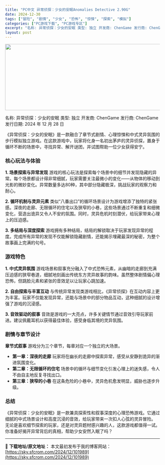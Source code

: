 ```yaml
---
title: "PC中文 异常侦探：少女的安眠Anomalies Detective 2.90G"
date: 2024-12-30
tags: ["冒险", "剧情", "少女", "恐怖", "惊悚", "探索", "模拟"]
categories: ["PC游戏下载", "PC游戏专区"]
excerpt: "名称: 异常侦探：少女的安眠 类型: 独立 开发商: ChenGame 发行商: ChenGame 发行日期: 2024 年 12 月 28 日 《异常侦探：少女的安眠》是一款融合了章节式剧情、心理惊悚和中式灵异氛围的步行模拟独立游戏。在这款游戏中，玩家将化身一名初出茅庐的灵异侦探，置身于循环不断的&hellip;"
layout: post
---
```


<img class="aligncenter size-full wp-image-101990" src="https://sky.sfcrom.com/wp-content/uploads/2024/12/2024123003181853.webp" alt="" width="660" height="215" />

名称: 异常侦探：少女的安眠
类型: 独立
开发商: ChenGame
发行商: ChenGame
发行日期: 2024 年 12 月 28 日

《异常侦探：少女的安眠》是一款融合了章节式剧情、心理惊悚和中式灵异氛围的步行模拟独立游戏。在这款游戏中，玩家将化身一名初出茅庐的灵异侦探，置身于循环不断的场景中，寻找异常、解开谜团，并试图帮助一位少女获得安宁。
<h3><strong>核心玩法与体验</strong></h3>
<strong>1. 场景探索与异常发现</strong>
游戏的核心玩法是探索每个场景中的细节并发现隐藏的异常。每个场景都设计得非常细腻，玩家需要关注最微小的变化——从物体的移动到光影的微妙变化。异常数量多达80种，其中部分隐藏极深，挑战玩家的观察力和耐心。

<strong>2. 循环机制与灵异元素</strong>
类似“八番出口”的循环场景设计为游戏增添了独特的紧张感。深夜的走廊、无限循环的住宅以及狭窄的小巷，这些场景通过不断重复和细微变化，营造出诡异又令人不安的氛围。同时，灵异危机时刻潜伏，给玩家带来心理上的压迫感。

<strong>3. 多结局与深度探索</strong>
游戏拥有多种结局，结局的解锁取决于玩家发现异常的程度。完成所有异常的发现不仅能解锁隐藏剧情，还能揭示埋藏最深的秘密，为整个故事画上完满的句号。
<h3><strong>游戏特色</strong></h3>
<strong>1. 中式灵异氛围</strong>
游戏场景和叙事充分融入了中式恐怖元素，从幽暗的走廊到充满压迫感的狭窄巷道，细腻地刻画出传统东方灵异故事的韵味。虽然整体剧情偏心理恐怖，但跳脸元素和紧张的音效足以让玩家心跳加速。

<strong>2. 自由探索与丰富互动</strong>
与传统异常发现类游戏相比，《异常侦探》在互动内容上更为丰富。玩家不仅能发现异常，还能与场景中的部分物品互动，这种细腻的设计增强了游戏的沉浸感。

<strong>3. 音效驱动的叙事</strong>
音效是游戏的一大亮点，许多关键情节通过音效引导玩家前进。建议佩戴耳机以获得最佳体验，感受身临其境的灵异氛围。
<h3><strong>剧情与章节设计</strong></h3>
<strong>章节式叙事</strong>
游戏分为三个章节，每章对应一个独立的大场景。
<ul>
 	<li><strong>第一章：深夜的走廊</strong>
玩家将在幽长的走廊中探索异常，感受从安静到诡异的渐进氛围变化。</li>
 	<li><strong>第二章：无限循环的住宅</strong>
场景中的循环与细节变化引发心理上的迷失感，令人不由自主地反复寻找出口。</li>
 	<li><strong>第三章：狭窄的小巷</strong>
在这条危险的小巷中，灵异危机愈发明显，威胁也逐步升级。</li>
</ul>
<h3><strong>总结</strong></h3>
《异常侦探：少女的安眠》是一款兼具探索性和叙事深度的心理恐怖游戏。它通过细腻的中式场景设计和高度沉浸的音效，给玩家带来一次扣人心弦的灵异冒险。
无论是喜欢细节探索的玩家，还是对灵异题材感兴趣的人，这款游戏都值得一试。你准备好揭开异常背后的真相，帮助少女安然入眠了吗？

---
📖 **下载地址/原文地址：** 本文最初发布于我的博客网站：[https://sky.sfcrom.com/2024/12/101989](https://sky.sfcrom.com/2024/12/101989)
